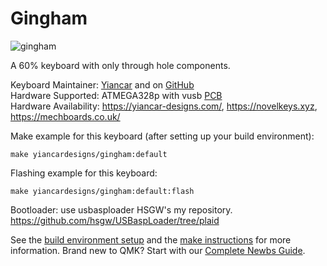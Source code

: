 # Gingham

![gingham](https://yiancar-designs.com/wp-content/uploads/2019/06/IMG_20190625_233619.jpg)

A 60% keyboard with only through hole components.   

Keyboard Maintainer: [Yiancar](http://yiancar-designs.com/) and on [GitHub](https://github.com/yiancar)  
Hardware Supported: ATMEGA328p with vusb [PCB](https://github.com/yiancar/gingham_pcb)  
Hardware Availability: https://yiancar-designs.com/, https://novelkeys.xyz, https://mechboards.co.uk/  

Make example for this keyboard (after setting up your build environment):

    make yiancardesigns/gingham:default

Flashing example for this keyboard:

    make yiancardesigns/gingham:default:flash

Bootloader:
use usbasploader HSGW's my repository.
https://github.com/hsgw/USBaspLoader/tree/plaid

See the [build environment setup](https://docs.qmk.fm/#/getting_started_build_tools) and the [make instructions](https://docs.qmk.fm/#/getting_started_make_guide) for more information. Brand new to QMK? Start with our [Complete Newbs Guide](https://docs.qmk.fm/#/newbs).
